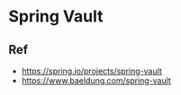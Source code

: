 # Spring Vault


## Ref
* https://spring.io/projects/spring-vault
* https://www.baeldung.com/spring-vault
